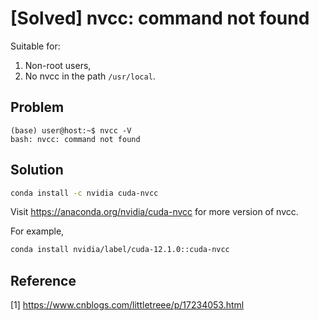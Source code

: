 # [Solved] nvcc: command not found

Suitable for:
1. Non-root users,
2. No nvcc in the path `/usr/local`.

## Problem

```
(base) user@host:~$ nvcc -V
bash: nvcc: command not found
```

## Solution

```bash
conda install -c nvidia cuda-nvcc
```

Visit https://anaconda.org/nvidia/cuda-nvcc for more version of nvcc.

For example,

```bash
conda install nvidia/label/cuda-12.1.0::cuda-nvcc
```

## Reference

[1] https://www.cnblogs.com/littletreee/p/17234053.html